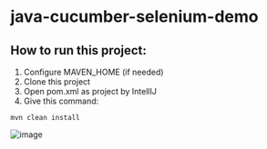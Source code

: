 # java-cucumber-selenium-demo
## How to run this project:
1. Configure MAVEN_HOME (if needed)
2. Clone this project
3. Open pom.xml as project by IntellIJ
4. Give this command:
``` 
mvn clean install

```
![image](https://user-images.githubusercontent.com/28926103/138026005-fc54ebb2-0b3b-4e05-a229-84269f4f74b0.png)
